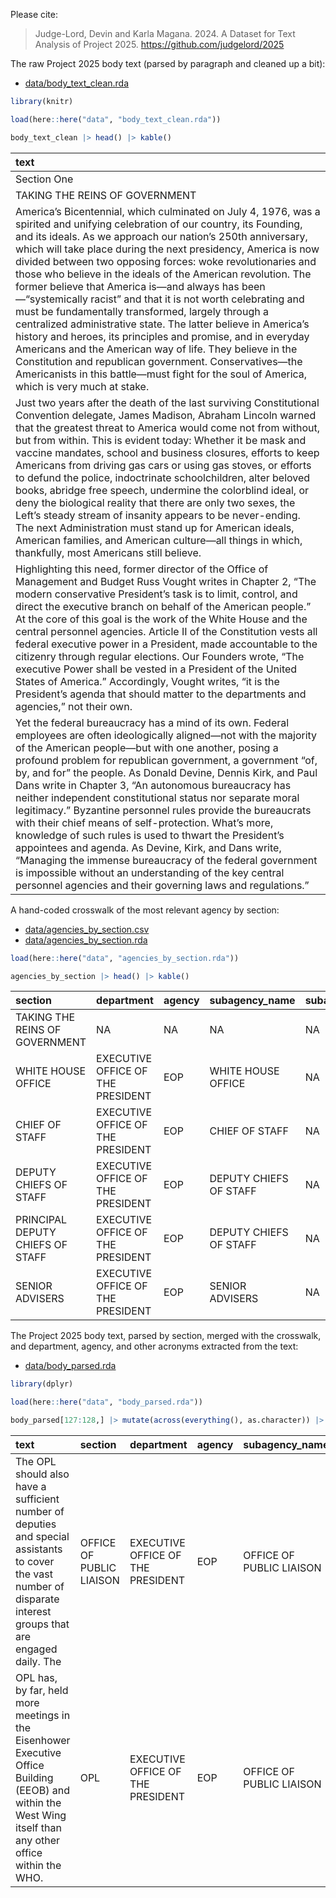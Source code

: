 

Please cite:

> Judge-Lord, Devin and Karla Magana. 2024. A Dataset for Text Analysis
> of Project 2025. https://github.com/judgelord/2025

The raw Project 2025 body text (parsed by paragraph and cleaned up a
bit):

- [data/body_text_clean.rda](data/body_text_clean.rda)

``` r
library(knitr)

load(here::here("data", "body_text_clean.rda"))

body_text_clean |> head() |> kable()
```

| text                                                                                                                                                                                                                                                                                                                                                                                                                                                                                                                                                                                                                                                                                                                                                                                                                                                                                                                      |
|:--------------------------------------------------------------------------------------------------------------------------------------------------------------------------------------------------------------------------------------------------------------------------------------------------------------------------------------------------------------------------------------------------------------------------------------------------------------------------------------------------------------------------------------------------------------------------------------------------------------------------------------------------------------------------------------------------------------------------------------------------------------------------------------------------------------------------------------------------------------------------------------------------------------------------|
| Section One                                                                                                                                                                                                                                                                                                                                                                                                                                                                                                                                                                                                                                                                                                                                                                                                                                                                                                               |
| TAKING THE REINS OF GOVERNMENT                                                                                                                                                                                                                                                                                                                                                                                                                                                                                                                                                                                                                                                                                                                                                                                                                                                                                            |
| America’s Bicentennial, which culminated on July 4, 1976, was a spirited and unifying celebration of our country, its Founding, and its ideals. As we approach our nation’s 250th anniversary, which will take place during the next presidency, America is now divided between two opposing forces: woke revolutionaries and those who believe in the ideals of the American revolution. The former believe that America is—and always has been—“systemically racist” and that it is not worth celebrating and must be fundamentally transformed, largely through a centralized administrative state. The latter believe in America’s history and heroes, its principles and promise, and in everyday Americans and the American way of life. They believe in the Constitution and republican government. Conservatives—the Americanists in this battle—must fight for the soul of America, which is very much at stake. |
| Just two years after the death of the last surviving Constitutional Convention delegate, James Madison, Abraham Lincoln warned that the greatest threat to America would come not from without, but from within. This is evident today: Whether it be mask and vaccine mandates, school and business closures, efforts to keep Americans from driving gas cars or using gas stoves, or efforts to defund the police, indoctrinate schoolchildren, alter beloved books, abridge free speech, undermine the colorblind ideal, or deny the biological reality that there are only two sexes, the Left’s steady stream of insanity appears to be never-ending. The next Administration must stand up for American ideals, American families, and American culture—all things in which, thankfully, most Americans still believe.                                                                                              |
| Highlighting this need, former director of the Office of Management and Budget Russ Vought writes in Chapter 2, “The modern conservative President’s task is to limit, control, and direct the executive branch on behalf of the American people.” At the core of this goal is the work of the White House and the central personnel agencies. Article II of the Constitution vests all federal executive power in a President, made accountable to the citizenry through regular elections. Our Founders wrote, “The executive Power shall be vested in a President of the United States of America.” Accordingly, Vought writes, “it is the President’s agenda that should matter to the departments and agencies,” not their own.                                                                                                                                                                                      |
| Yet the federal bureaucracy has a mind of its own. Federal employees are often ideologically aligned—not with the majority of the American people—but with one another, posing a profound problem for republican government, a government “of, by, and for” the people. As Donald Devine, Dennis Kirk, and Paul Dans write in Chapter 3, “An autonomous bureaucracy has neither independent constitutional status nor separate moral legitimacy.” Byzantine personnel rules provide the bureaucrats with their chief means of self-protection. What’s more, knowledge of such rules is used to thwart the President’s appointees and agenda. As Devine, Kirk, and Dans write, “Managing the immense bureaucracy of the federal government is impossible without an understanding of the key central personnel agencies and their governing laws and regulations.”                                                         |

A hand-coded crosswalk of the most relevant agency by section:

- [data/agencies_by_section.csv](data/agencies_by_section.csv)
- [data/agencies_by_section.rda](data/agencies_by_section.rda)

``` r
load(here::here("data", "agencies_by_section.rda"))

agencies_by_section |> head() |> kable()
```

| section                          | department                        | agency | subagency_name         | subagency_acronym | other_aliases |
|:---------------------------------|:----------------------------------|:-------|:-----------------------|:------------------|:--------------|
| TAKING THE REINS OF GOVERNMENT   | NA                                | NA     | NA                     | NA                | NA            |
| WHITE HOUSE OFFICE               | EXECUTIVE OFFICE OF THE PRESIDENT | EOP    | WHITE HOUSE OFFICE     | NA                | NA            |
| CHIEF OF STAFF                   | EXECUTIVE OFFICE OF THE PRESIDENT | EOP    | CHIEF OF STAFF         | NA                | NA            |
| DEPUTY CHIEFS OF STAFF           | EXECUTIVE OFFICE OF THE PRESIDENT | EOP    | DEPUTY CHIEFS OF STAFF | NA                | NA            |
| PRINCIPAL DEPUTY CHIEFS OF STAFF | EXECUTIVE OFFICE OF THE PRESIDENT | EOP    | DEPUTY CHIEFS OF STAFF | NA                | NA            |
| SENIOR ADVISERS                  | EXECUTIVE OFFICE OF THE PRESIDENT | EOP    | SENIOR ADVISERS        | NA                | NA            |

The Project 2025 body text, parsed by section, merged with the
crosswalk, and department, agency, and other acronyms extracted from the
text:

- [data/body_parsed.rda](data/body_parsed.rda)

``` r
library(dplyr)

load(here::here("data", "body_parsed.rda"))

body_parsed[127:128,] |> mutate(across(everything(), as.character)) |> kable()
```

| text                                                                                                                                                              | section                  | department                        | agency | subagency_name           | subagency_acronym | other_aliases | departments_mentioned | agencies_mentioned | acronyms_mentioned      |
|:------------------------------------------------------------------------------------------------------------------------------------------------------------------|:-------------------------|:----------------------------------|:-------|:-------------------------|:------------------|:--------------|:----------------------|:-------------------|:------------------------|
| The OPL should also have a sufficient number of deputies and special assistants to cover the vast number of disparate interest groups that are engaged daily. The | OFFICE OF PUBLIC LIAISON | EXECUTIVE OFFICE OF THE PRESIDENT | EOP    | OFFICE OF PUBLIC LIAISON | OPL               | NA            | NULL                  | OPL                | OPL                     |
| OPL has, by far, held more meetings in the Eisenhower Executive Office Building (EEOB) and within the West Wing itself than any other office within the WHO.      | OPL                      | EXECUTIVE OFFICE OF THE PRESIDENT | EOP    | OFFICE OF PUBLIC LIAISON | OPL               | NA            | NULL                  | OPL                | c(“OPL”, “EEOB”, “WHO”) |
